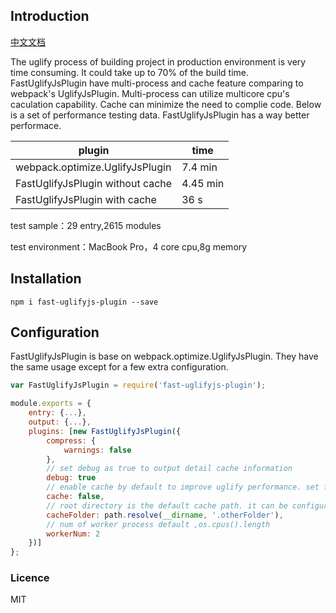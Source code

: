 ## Introduction
[中文文档](https://github.com/youzan/fast-uglifyjs-plugin/blob/master/README_ZH.md)

The uglify process of building project in production environment is very time consuming. It could take up to 70% of the build time. FastUglifyJsPlugin have multi-process and cache feature comparing to webpack's UglifyJsPlugin. Multi-process can utilize multicore cpu's caculation capability. Cache can minimize the need to complie code. Below is a set of performance testing data. FastUglifyJsPlugin has a way better performace.

|plugin|time|
|------|---------|
|webpack.optimize.UglifyJsPlugin|7.4 min|
|FastUglifyJsPlugin without cache|4.45 min|
|FastUglifyJsPlugin with cache|36 s|

test sample：29 entry,2615 modules

test environment：MacBook Pro，4 core cpu,8g memory


## Installation

```shell
npm i fast-uglifyjs-plugin --save
```

## Configuration
FastUglifyJsPlugin is base on webpack.optimize.UglifyJsPlugin. They have the same usage except for a few extra configuration.

```js
var FastUglifyJsPlugin = require('fast-uglifyjs-plugin');

module.exports = {
    entry: {...},
    output: {...},
    plugins: [new FastUglifyJsPlugin({
        compress: {
            warnings: false
        },
        // set debug as true to output detail cache information           
        debug: true
        // enable cache by default to improve uglify performance. set false to turn it off
        cache: false,
        // root directory is the default cache path. it can be configured by following setting
        cacheFolder: path.resolve(__dirname, '.otherFolder'),
        // num of worker process default ,os.cpus().length
        workerNum: 2
    })]
};
```
### Licence
MIT